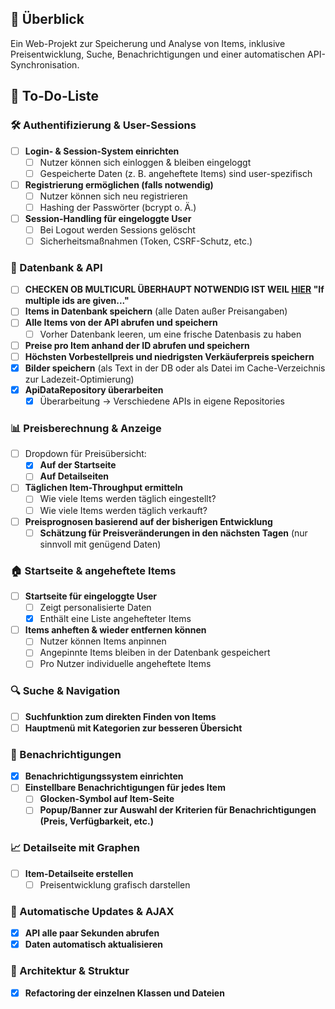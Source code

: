 ## 🚀 Überblick

Ein Web-Projekt zur Speicherung und Analyse von Items, inklusive Preisentwicklung, Suche, Benachrichtigungen und einer automatischen API-Synchronisation.

## 📝 To-Do-Liste  

### **🛠️ Authentifizierung & User-Sessions**  
- [ ] **Login- & Session-System einrichten**  
  - [ ] Nutzer können sich einloggen & bleiben eingeloggt  
  - [ ] Gespeicherte Daten (z. B. angeheftete Items) sind user-spezifisch  
- [ ] **Registrierung ermöglichen (falls notwendig)**  
  - [ ] Nutzer können sich neu registrieren  
  - [ ] Hashing der Passwörter (bcrypt o. Ä.)  
- [ ] **Session-Handling für eingeloggte User**  
  - [ ] Bei Logout werden Sessions gelöscht  
  - [ ] Sicherheitsmaßnahmen (Token, CSRF-Schutz, etc.)  

### **📂 Datenbank & API**  
- [ ] **CHECKEN OB MULTICURL ÜBERHAUPT NOTWENDIG IST WEIL [HIER](https://documenter.getpostman.com/view/4028519/TzK2bEVg#1c15b03d-a58b-4c0b-859c-5da9f74d6679) "If multiple ids are given..."**  
- [ ] **Items in Datenbank speichern** (alle Daten außer Preisangaben)  
- [ ] **Alle Items von der API abrufen und speichern**  
  - [ ] Vorher Datenbank leeren, um eine frische Datenbasis zu haben  
- [ ] **Preise pro Item anhand der ID abrufen und speichern**  
- [ ] **Höchsten Vorbestellpreis und niedrigsten Verkäuferpreis speichern**  
- [X] **Bilder speichern** (als Text in der DB oder als Datei im Cache-Verzeichnis zur Ladezeit-Optimierung)  
- [X] **ApiDataRepository überarbeiten**  
  - [X] Überarbeitung -> Verschiedene APIs in eigene Repositories  

### **📊 Preisberechnung & Anzeige**  
- [ ] Dropdown für Preisübersicht:  
  - [X] **Auf der Startseite**  
  - [ ] **Auf Detailseiten**  
- [ ] **Täglichen Item-Throughput ermitteln**  
  - [ ] Wie viele Items werden täglich eingestellt?  
  - [ ] Wie viele Items werden täglich verkauft?  
- [ ] **Preisprognosen basierend auf der bisherigen Entwicklung**  
  - [ ] **Schätzung für Preisveränderungen in den nächsten Tagen** (nur sinnvoll mit genügend Daten)  

### **🏠 Startseite & angeheftete Items**  
- [ ] **Startseite für eingeloggte User**  
  - [ ] Zeigt personalisierte Daten  
  - [X] Enthält eine Liste angehefteter Items  
- [ ] **Items anheften & wieder entfernen können**  
  - [ ] Nutzer können Items anpinnen  
  - [ ] Angepinnte Items bleiben in der Datenbank gespeichert  
  - [ ] Pro Nutzer individuelle angeheftete Items  

### **🔍 Suche & Navigation**  
- [ ] **Suchfunktion zum direkten Finden von Items**  
- [ ] **Hauptmenü mit Kategorien zur besseren Übersicht**  

### **🔔 Benachrichtigungen**  
- [X] **Benachrichtigungssystem einrichten**  
- [ ] **Einstellbare Benachrichtigungen für jedes Item**  
  - [ ] **Glocken-Symbol auf Item-Seite**  
  - [ ] **Popup/Banner zur Auswahl der Kriterien für Benachrichtigungen (Preis, Verfügbarkeit, etc.)**  

### **📈 Detailseite mit Graphen**  
- [ ] **Item-Detailseite erstellen**  
  - [ ] Preisentwicklung grafisch darstellen  

### **🔄 Automatische Updates & AJAX**  
- [X] **API alle paar Sekunden abrufen**  
- [X] **Daten automatisch aktualisieren**  

### **🔧 Architektur & Struktur**  
- [X] **Refactoring der einzelnen Klassen und Dateien**  

